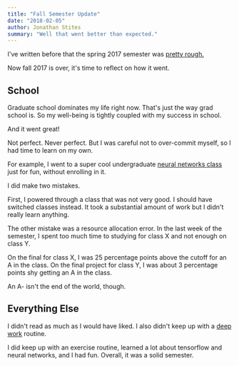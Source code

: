 ```yaml
---
title: "Fall Semester Update"
date: "2018-02-05"
author: Jonathan Stites
summary: "Well that went better than expected."
---
```


I've written before that the spring 2017 semester was [pretty rough.]($withBase("2017-06-10-spring-post-mortem.md"))

Now fall 2017 is over, it's time to reflect on how it went.

## School

Graduate school dominates my life right now. That's just the way grad school is. So my well-being is tightly coupled with my success in school.

And it went great!

Not perfect. Never perfect. But I was careful not to over-commit myself, so I had time to learn on my own. 

For example, I went to a super cool undergraduate [neural networks class](http://www.philkr.net/cs342/) just for fun, without enrolling in it.

I did make two mistakes. 

First, I powered through a class that was not very good. I should have switched classes instead. It took a substantial amount of work but I didn't really learn anything.

The other mistake was a resource allocation error. In the last week of the semester, I spent too much time to studying for class X and not enough on class Y. 

On the final for class X, I was 25 percentage points above the cutoff for an A in the class. On the final project for class Y, I was about 3 percentage points shy getting an A in the class.

An A- isn't the end of the world, though. 

## Everything Else

I didn't read as much as I would have liked. I also didn't keep up with a [deep work](https://www.amazon.com/Deep-Work-Focused-Success-Distracted/dp/1455586692) routine. 

I did keep up with an exercise routine, learned a lot about tensorflow and neural networks, and I had fun. Overall, it was a solid semester.
